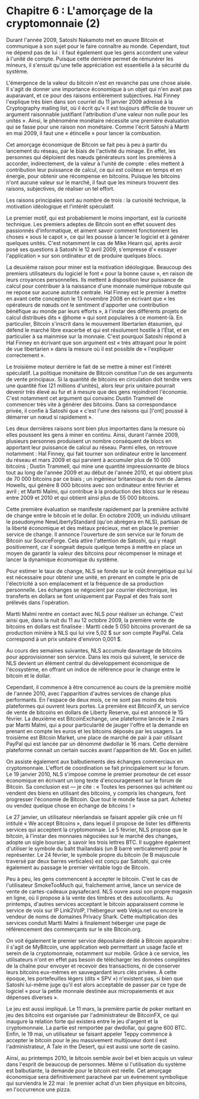 # Chapitre 6 : L'amorçage de la cryptomonnaie (2)

Durant l'année 2009, Satoshi Nakamoto met en œuvre Bitcoin et communique à son sujet pour le faire connaître au monde. Cependant, tout ne dépend pas de lui : il faut également que les gens accordent une valeur à l'unité de compte. Puisque cette dernière permet de rémunérer les mineurs, il s'ensuit qu'une telle appréciation est essentielle à la sécurité du système.

L'émergence de la valeur du bitcoin n'est en revanche pas une chose aisée. Il s'agit de donner une importance économique à un objet qui n'en avait pas auparavant, et ce pour des raisons entièrement subjectives. Hal Finney l'explique très bien dans son courriel du 11 janvier 2009 adressé à la Cryptography mailing list, où il écrit qu'« il est toujours difficile de trouver un argument raisonnable justifiant l'attribution d'une valeur non nulle pour les unités ». Ainsi, le phénomène monétaire nécessite une première évaluation qui se fasse pour une raison non monétaire. Comme l'écrit Satoshi à Martti en mai 2009, il faut une « étincelle » pour lancer la combustion.

Cet amorçage économique de Bitcoin se fait peu à peu à partir du lancement du réseau, par le biais de l'activité du minage. En effet, les personnes qui déploient des nœuds générateurs sont les premières à accorder, indirectement, de la valeur à l'unité de compte : elles mettent à contribution leur puissance de calcul, ce qui est coûteux en temps et en énergie, pour obtenir une récompense en bitcoins. Puisque les bitcoins n'ont aucune valeur sur le marché, il faut que les mineurs trouvent des raisons, subjectives, de réaliser un tel effort.

Les raisons principales sont au nombre de trois : la curiosité technique, la motivation idéologique et l'intérêt spéculatif.

Le premier motif, qui est probablement le moins important, est la curiosité technique. Les premiers adeptes de Bitcoin sont en effet souvent des passionnés d'informatique, et aiment savoir comment fonctionnent les choses « sous le capot », ce qui les pousse à lancer le logiciel et à générer quelques unités. C'est notamment le cas de Mike Hearn qui, après avoir posé ses questions à Satoshi le 12 avril 2009, s'empresse d'« essayer l'application » sur son ordinateur et de produire quelques blocs.

La deuxième raison pour miner est la motivation idéologique. Beaucoup des premiers utilisateurs du logiciel le font « pour la bonne cause », en raison de leurs croyances personnelles. Ils mettent à disposition leur puissance de calcul pour contribuer à la naissance d'une monnaie numérique robuste qui ne repose sur aucune autorité centrale. Hal Finney est le premier à mettre en avant cette conception le 13 novembre 2008 en écrivant que « les opérateurs de nœuds ont le sentiment d'apporter une contribution bénéfique au monde par leurs efforts », à l'instar des différents projets de calcul distribués dits « @home » qui sont populaires à ce moment-là. En particulier, Bitcoin s'inscrit dans le mouvement libertarien étasunien, qui défend le marché libre exacerbé et qui est résolument hostile à l'État, et en particulier à sa mainmise sur la monnaie. C'est pourquoi Satoshi répond à Hal Finney en écrivant que son argument est « très attrayant pour le point de vue libertarien » dans la mesure où il est possible de « l'expliquer correctement ».

Le troisième moteur derrière le fait de se mettre à miner est l'intérêt spéculatif. La politique monétaire de Bitcoin constitue l'un de ses arguments de vente principaux. Si la quantité de bitcoins en circulation doit tendre vers une quantité fixe (21 millions d'unités), alors leur prix unitaire pourrait devenir très élevé au fur et à mesure que des gens rejoindront l'économie. C'est notamment cet argument qui convainc Dustin Trammell de commencer très vite à générer des bitcoins. Dans sa correspondance privée, il confie à Satoshi que « c'est l'une des raisons qui \[l'ont\] poussé à démarrer un nœud si rapidement ».

Les deux dernières raisons sont bien plus importantes dans la mesure où elles poussent les gens à miner en continu. Ainsi, durant l'année 2009, plusieurs personnes produisent un nombre conséquent de blocs en apportant leur puissance de calcul au réseau. Parmi elles, on retrouve notamment : Hal Finney, qui fait tourner son ordinateur entre le lancement du réseau et mars 2009 et qui parvient à accumuler plus de 10 000 bitcoins ; Dustin Trammell, qui mine une quantité impressionnante de blocs tout au long de l'année 2009 et au début de l'année 2010, et qui obtient plus de 70 000 bitcoins par ce biais ; un ingénieur britannique du nom de James Howells, qui génère 8 000 bitcoins avec son ordinateur entre février et avril ; et Martti Malmi, qui contribue à la production des blocs sur le réseau entre 2009 et 2010 et qui obtient ainsi plus de 55 000 bitcoins.

Cette première évaluation se manifeste rapidement par la première activité de change entre le bitcoin et le dollar. En octobre 2009, un individu utilisant le pseudonyme NewLibertyStandard (qu'on abrègera en NLS), partisan de la liberté économique et des métaux précieux, met en place le premier service de change. Il annonce l'ouverture de son service sur le forum de Bitcoin sur SourceForge. Cela attire l'attention de Satoshi, qui y réagit positivement, car il songeait depuis quelque temps à mettre en place un moyen de garantir la valeur des bitcoins pour récompenser le minage et lancer la dynamique économique du système.

Pour estimer le taux de change, NLS se fonde sur le coût énergétique qui lui est nécessaire pour obtenir une unité, en prenant en compte le prix de l'électricité à son emplacement et la fréquence de sa production personnelle. Les échanges se négocient par courrier électronique, les transferts en dollars se font uniquement par Paypal et des frais sont prélevés dans l'opération.

Martti Malmi rentre en contact avec NLS pour réaliser un échange. C'est ainsi que, dans la nuit du 11 au 12 octobre 2009, la première vente de bitcoins en dollars est finalisée : Martti cède 5 050 bitcoins provenant de sa production minière à NLS qui lui vire 5,02 $ sur son compte PayPal. Cela correspond à un prix unitaire d'environ 0,001 $.

Au cours des semaines suivantes, NLS accumule davantage de bitcoins pour approvisionner son service.  Dans les mois qui suivent, le service de NLS devient un élément central du développement économique de l'écosystème, en offrant un indice de référence pour le change entre le bitcoin et le dollar.

Cependant, il commence à être concurrencé au cours de la première moitié de l'année 2010, avec l'apparition d'autres services de change plus performants. En l'espace de deux mois, ce ne sont pas moins de trois plateformes qui ouvrent leurs portes. La première est BitcoinFX, un service de vente de bitcoins en dollars de Liberty Reserve, qui est annoncé le 15 février. La deuxième est BitcoinExchange, une plateforme lancée le 2 mars par Martti Malmi, qui a pour particularité de jauger l'offre et la demande en prenant en compte les euros et les bitcoins déposés par les usagers. La troisième est Bitcoin Market, une place de marché de pair à pair utilisant PayPal qui est lancée par un dénommé dwdollar le 16 mars. Cette dernière plateforme connait un certain succès avant l'apparition de Mt. Gox en juillet.

On assiste également aux balbutiements des échanges commerciaux en cryptomonnaie. L'effort de coordination se fait principalement sur le forum. Le 19 janvier 2010, NLS s'impose comme le premier promoteur de cet essor économique en écrivant un long texte d'encouragement sur le forum de Bitcoin. Sa conclusion est — je cite : « Toutes les personnes qui achètent ou vendent des biens en utilisant des bitcoins, y compris les changeurs, font progresser l'économie de Bitcoin. Que tout le monde fasse sa part. Achetez ou vendez quelque chose en échange de bitcoins ! »

Le 27 janvier, un utilisateur néerlandais se faisant appeler giik crée un fil intitulé « We accept Bitcoins », dans lequel il propose de lister les différents services qui acceptent la cryptomonnaie. Le 5 février, NLS propose que le bitcoin, à l'instar des monnaies négociées sur le marché des changes, adopte un sigle boursier, à savoir les trois lettres BTC. Il suggère également d'utiliser le symbole du baht thaïlandais (un B barré verticalement) pour le représenter. Le 24 février, le symbole propre du bitcoin (le B majuscule traversé par deux barres verticales) est conçu par Satoshi, qui crée également au passage le premier véritable logo de Bitcoin.

Peu à peu, les gens commencent à accepter le bitcoin. C'est le cas de l'utilisateur SmokeTooMuch qui, fraîchement arrivé, lance un service de vente de cartes-cadeaux paysafecard. NLS ouvre aussi son propre magasin en ligne, où il propose à la vente des timbres et des autocollants. Au printemps, d'autres services acceptant le bitcoin apparaissent comme le service de voix sur IP Link2VoIP, l'hébergeur web Vekja.net ou encore le vendeur de noms de domaines Privacy Shark. Cette multiplication des services conduit Martti Malmi à finalement héberger une page de référencement des commerçants sur le site Bitcoin.org.

On voit également le premier service dépositaire dédié à Bitcoin apparaître : il s'agit de MyBitcoin, une application web permettant un usage facile et serein de la cryptomonnaie, notamment sur mobile. Grâce à ce service, les utilisateurs n'ont en effet pas besoin de télécharger les données complètes de la chaîne pour envoyer et recevoir des transactions, ni de conserver leurs bitcoins eux-mêmes en sauvegardant leurs clés privées. À cette époque, les portefeuilles légers (dits « SPV ») n'existent pas, si bien que Satoshi lui-même juge qu'il est alors acceptable de passer par ce type de logiciel « pour la petite monnaie destinée aux micropaiements et aux dépenses diverses ».

Le jeu est aussi impliqué. Le 11 mars, la première partie de poker mettant en jeu des bitcoins est organisée par l'administrateur de BitcoinFX, ce qui inaugure la relation forte qui existera entre le jeu d'argent et la cryptomonnaie. La partie est remportée par dwdollar, qui gagne 600 BTC. Enfin, le 19 mai, un utilisateur se faisant appeler Teppy commence à accepter le bitcoin pour le jeu massivement multijoueur dont il est l'administrateur, A Tale in the Desert, qui est aussi une sorte de casino.

Ainsi, au printemps 2010, le bitcoin semble avoir bel et bien acquis un valeur dans l'esprit de beaucoup de personnes. Même si l'utilisation du système est balbutiante, la demande pour le bitcoin est réelle. Cet amorçage économique sera définitivement parachevé par un évènement symbolique qui surviendra le 22 mai : le premier achat d'un bien physique en bitcoins, en l'occurrence une pizza.
